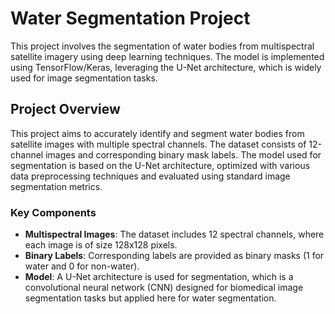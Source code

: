 # Water Segmentation Project

This project involves the segmentation of water bodies from multispectral satellite imagery using deep learning techniques. The model is implemented using TensorFlow/Keras, leveraging the U-Net architecture, which is widely used for image segmentation tasks.

## Project Overview

This project aims to accurately identify and segment water bodies from satellite images with multiple spectral channels. The dataset consists of 12-channel images and corresponding binary mask labels. The model used for segmentation is based on the U-Net architecture, optimized with various data preprocessing techniques and evaluated using standard image segmentation metrics.

### Key Components

- **Multispectral Images**: The dataset includes 12 spectral channels, where each image is of size 128x128 pixels.
- **Binary Labels**: Corresponding labels are provided as binary masks (1 for water and 0 for non-water).
- **Model**: A U-Net architecture is used for segmentation, which is a convolutional neural network (CNN) designed for biomedical image segmentation tasks but applied here for water segmentation.
